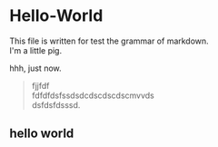 # Hello-World
This file is written for test the grammar of markdown.  
I'm a little pig.
 
hhh, just now.

> fjjfdf  
fdfdfdsfssdsdcdscdscdscmvvds  
dsfdsfdsssd.

## hello world
